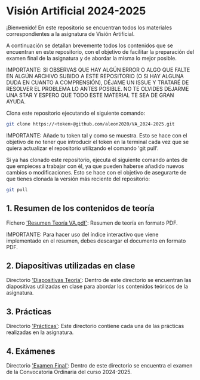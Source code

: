 # Visión Artificial 2024-2025

¡Bienvenido! En este repositorio se encuentran todos los materiales correspondientes a la asignatura de Visión Artificial.

A continuación se detallan brevemente todos los contenidos que se encuentran en este repositorio, con el objetivo de facilitar la preparación del examen final de la asignatura y de abordar la misma lo mejor posible.

IMPORTANTE: SI OBSERVAS QUE HAY ALGÚN ERROR O ALGO QUE FALTE EN ALGÚN ARCHIVO SUBIDO A ESTE REPOSITORIO (O SI HAY ALGUNA DUDA EN CUANTO A COMPRENSIÓN), DÉJAME UN ISSUE Y TRATARÉ DE RESOLVER EL PROBLEMA LO ANTES POSIBLE. NO TE OLVIDES DEJARME UNA STAR Y ESPERO QUE TODO ESTE MATERIAL TE SEA DE GRAN AYUDA.

Clona este repositorio ejecutando el siguiente comando:

```sh
git clone https://<token>@github.com/aleon2020/VA_2024-2025.git
```

IMPORTANTE: Añade tu token tal y como se muestra. Esto se hace con el objetivo de no tener que introducir el token en la terminal cada vez que se quiera actualizar el repositorio utilizando el comando 'git pull'.

Si ya has clonado este repositorio, ejecuta el siguiente comando antes de que empieces a trabajar con él, ya que pueden haberse añadido nuevos cambios o modificaciones. Esto se hace con el objetivo de asegurarte de que tienes clonada la versión más reciente del repositorio:

```sh
git pull
```

## 1. Resumen de los contenidos de teoría

Fichero ['Resumen Teoría VA.pdf'](https://github.com/aleon2020/VA_2024-2025/blob/main/Resumen%20Teor%C3%ADa%20VA.pdf): Resumen de teoría en formato PDF.

IMPORTANTE: Para hacer uso del índice interactivo que viene implementado en el resumen, debes descargar el documento en formato PDF.

## 2. Diapositivas utilizadas en clase

Directorio ['Diapositivas Teoría'](https://github.com/aleon2020/VA_2024-2025/tree/main/Diapositivas%20Teor%C3%ADa): Dentro de este directorio se encuentran las diapositivas utilizadas en clase para abordar los contenidos teóricos de la asignatura.

## 3. Prácticas

Directorio ['Prácticas'](https://github.com/aleon2020/VA_2024-2025/tree/main/Pr%C3%A1cticas): Este directorio contiene cada una de las prácticas realizadas en la asignatura.

## 4. Exámenes

Directorio ['Examen Final'](): Dentro de este directorio se encuentra el examen de la Convocatoria Ordinaria del curso 2024-2025.